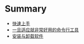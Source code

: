 # Summary

- [快速上手](./start-using.md)
- [一旦适应就非常好用的命令行工具](./start-using.md)
- [安装与卸载软件](./software-install-uninstall.md)
